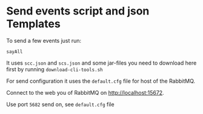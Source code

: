 # Send events script and json Templates

To send a few events just run:

`sayAll`

It uses `scc.json` and `scs.json` and some jar-files you need to download here first by running `download-cli-tools.sh`

For send configuration it uses the `default.cfg` file for host of the RabbitMQ.

Connect to the web you of RabbitMQ on [http://localhost:15672](http://localhost:15672).

Use port `5682` send on, see `default.cfg` file

